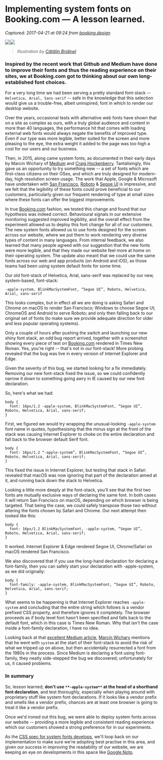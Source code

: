# Implementing system fonts on Booking.com — A lesson learned.

_Captured: 2017-04-21 at 09:24 from [booking.design](https://booking.design/implementing-system-fonts-on-booking-com-a-lesson-learned-bdc984df627f)_

![](https://cdn-images-1.medium.com/freeze/max/30/1*kG-Zs_jhF1UJMhxJxhRwgw.gif?q=20)![](https://cdn-images-1.medium.com/max/1000/1*kG-Zs_jhF1UJMhxJxhRwgw.gif)

> _Illustration by [Cătălin Bridinel](https://medium.com/@catalinbridinel)_

### Inspired by the recent work that Github and Medium have done to improve their fonts and thus the reading experience on their sites, we at Booking.com got to thinking about our own long-established font choices.

For a very long time we had been serving a pretty standard font-stack -- `Helvetica, Arial, Sans-serif` -- safe in the knowledge that this selection would give us a trouble-free, albeit uninspired, font in which to render our desktop website.

Over the years, occasional tests with alternative web fonts have shown that on a site as complex as ours, with a truly global audience and content in more than 40 languages, the performance hit that comes with loading external web fonts would always negate the benefits of improved type. Even if our type was more legible, better suited for the screen and more pleasing to the eye, the extra weight it added to the page was too high a cost for our users and our business.

Then, in 2015, along came system fonts, as documented in their early days by Marcin Wichary of [Medium](https://medium.design/system-shock-6b1dc6d6596f#.iw7sldtd6) and [Craig Hockenberry](http://furbo.org/2015/07/09/i-left-my-system-fonts-in-san-francisco/). Tantalisingly, this gave us an opportunity to try something new -- a set of fonts which are first-class citizens on their OSes, and which are truly designed for modern-day, high resolution screen usage. The work that Apple, Google & Microsoft have undertaken with [San Francisco](https://developer.apple.com/fonts/), [Roboto](https://fonts.google.com/specimen/Roboto) & [Segoe UI](https://en.wikipedia.org/wiki/Segoe) is impressive, and we felt that the legibility of these fonts could prove beneficial to our customers, particularly given our frequent rendering of type at small sizes where these fonts can offer the biggest improvements.

In true [Booking.com](http://Booking.com) fashion, we tested this change and found that our hypothesis was indeed correct. Behavioural signals in our extensive monitoring suggested improved legibility, and the overall effect from the experiment allowed us to deploy this font change for all of our customers. The new system fonts allowed us to use fonts designed for the screen across our website, where we put them to work rendering very diverse types of content in many languages. From internal feedback, we also learned that many people agreed with our suggestion that the new fonts were more legible, and that they made our website feel more at home on their operating system. The update also meant that we could use the same fonts across our web and app products (on Android and iOS), as those teams had been using system default fonts for some time.

Our old font-stack of Helvetica, Arial, sans-serif was replaced by our new, system-based, font-stack:
    
    
    -apple-system, BlinkMacSystemFont, “Segoe UI”, Roboto, Helvetica, Arial, sans-serif

This looks complex, but in effect all we are doing is asking Safari and Chrome on macOS to render San Francisco; Windows to choose Segoe UI; ChromeOS and Android to serve Roboto; and only then falling back to our original set of fonts (to make sure we provide adequate direction for older and less popular operating systems).

Only a couple of hours after pushing the switch and launching our new shiny font stack, an odd bug report arrived, together with a screenshot showing every piece of text on [Booking.com](http://Booking.com) rendered in Times New Roman. Yes, you're right -- that's not in our font-stack! More probing revealed that the bug was live in every version of Internet Explorer and Edge.

Given the severity of this bug, we started looking for a fix immediately. Removing our new font-stack fixed the issue, so we could confidently narrow it down to something going awry in IE caused by our new font declaration.

So, here's what we had:
    
    
    body {  
      font: 16px/1.2 -apple-system, BlinkMacSystemFont, “Segoe UI”, Roboto, Helvetica, Arial, sans-serif;  
    }

First, we figured we would try wrapping the unusual-looking `-apple-system` font name in quotes, hypothesising that the minus sign at the front of the stack was causing Internet Explorer to choke on the entire declaration and fall back to the browser default Serif font.
    
    
    body {  
      font: 16px/1.2 “-apple-system”, BlinkMacSystemFont, “Segoe UI”, Roboto, Helvetica, Arial, sans-serif;  
    }

This fixed the issue in Internet Explorer, but testing that stack in Safari revealed that macOS was now ignoring that part of the declaration aimed at it, and running back down the stack to Helvetica.

Looking a little more deeply at the font-stack, you'll see that the first two fonts are mutually exclusive ways of declaring the same font. In both cases it will return San Francisco on macOS, depending on which browser is being targeted. That being the case, we could safely transpose those two without altering the fonts chosen by Safari and Chrome. Our next attempt then looked like this:
    
    
    body {  
      font: 16px/1.2 BlinkMacSystemFont, -apple-system, “Segoe UI”, Roboto, Helvetica, Arial, sans-serif;  
    }

It worked. Internet Explorer & Edge rendered Segoe UI, Chrome/Safari on macOS rendered San Francisco.

We also discovered that if you use the long-hand declaration for declaring a font-family, then you can safely start your declaration with -apple-system, as we did originally:
    
    
    body {   
      font-family: -apple-system, BlinkMacSystemFont, “Segoe UI”, Roboto, Helvetica, Arial, sans-serif;  
    }

What seems to be happening is that Internet Explorer reaches `-apple-system` and concluding that the entire string which follows is a vendor prefixed CSS property, and therefore ignores it completely. The browser proceeds as if body level font hasn't been specified and falls back to the default font, which in this case is Times New Roman. Why that isn't the case inside a font-family declaration, I have no idea.

Looking back at that [excellent Medium article](https://medium.design/system-shock-6b1dc6d6596f#.iw7sldtd6), [Marcin Wichary](https://medium.com/@mwichary) mentions that he went with `system` at the start of their font-stack to avoid the risk of what we tripped up on above, but then accidentally resurrected a font from the 1980s in the process. Since Medium is declaring a font using font-family, they neatly side-stepped the bug we discovered; unfortunately for us, it caused problems.

### In summary

So, lesson learned; **don't use **`**-apple-system**`** at the head of a shorthand font declaration**, and test thoroughly, especially when playing around with proprietary stuff like system font declarations. If it looks like a vendor prefix and smells like a vendor prefix, chances are at least one browser is going to treat it like a vendor prefix.

Once we'd ironed out this bug, we were able to deploy system fonts across our website -- providing a more legible and consistent reading experience which our customers showed a strong preference for in our experiments.

As the [CSS spec for system fonts develops](https://lists.w3.org/Archives/Public/www-style/2015Jul/0169.html), we'll loop back on our implementation to make sure we're adopting best practise in this area, and given our success in improving the readability of our website, we are keeping an eye on developments in this space like [Google Noto](https://www.google.com/get/noto/).
